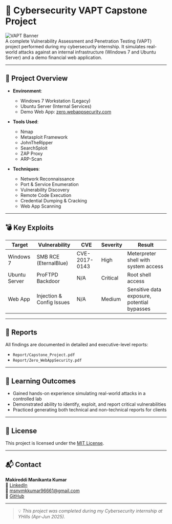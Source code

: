 # 🔐 Cybersecurity VAPT Capstone Project

![VAPT Banner](https://img.shields.io/badge/Status-Completed-green)  
A complete Vulnerability Assessment and Penetration Testing (VAPT) project performed during my cybersecurity internship. It simulates real-world attacks against an internal infrastructure (Windows 7 and Ubuntu Server) and a demo financial web application.

---

## 📌 Project Overview

- **Environment**:  
  - Windows 7 Workstation (Legacy)  
  - Ubuntu Server (Internal Services)  
  - Demo Web App: [zero.webappsecurity.com](http://zero.webappsecurity.com)

- **Tools Used**:
  - Nmap
  - Metasploit Framework
  - JohnTheRipper
  - SearchSploit
  - ZAP Proxy
  - ARP-Scan

- **Techniques**:
  - Network Reconnaissance
  - Port & Service Enumeration
  - Vulnerability Discovery
  - Remote Code Execution
  - Credential Dumping & Cracking
  - Web App Scanning

---

## 💣 Key Exploits

| Target        | Vulnerability                 | CVE         | Severity | Result     |
|---------------|-------------------------------|-------------|----------|------------|
| Windows 7     | SMB RCE (EternalBlue)         | CVE-2017-0143 | High    | Meterpreter shell with system access |
| Ubuntu Server | ProFTPD Backdoor              | N/A         | Critical | Root shell access |
| Web App       | Injection & Config Issues     | N/A         | Medium   | Sensitive data exposure, potential bypasses |

---

## 📂 Reports

All findings are documented in detailed and executive-level reports:

- `Report/Capstone_Project.pdf`
- `Report/Zero_WebAppSecurity.pdf`

---


## 🧠 Learning Outcomes

- Gained hands-on experience simulating real-world attacks in a controlled lab
- Demonstrated ability to identify, exploit, and report critical vulnerabilities
- Practiced generating both technical and non-technical reports for clients

---

## 📜 License

This project is licensed under the [MIT License](LICENSE).

---

## 📬 Contact

**Makireddi Manikanta Kumar**  
🔗 [LinkedIn](https://linkedin.com/in/manikanta-kumar-makireddi)  
📧 msnvmkkumar96661@gmail.com  
🐙 [GitHub](https://github.com/0xCyberSleuth)

---

> 💡 *This project was completed during my Cybersecurity internship at YHills (Apr-Jun 2025).*
